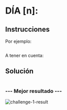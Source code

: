 # DÍA [n]:

## Instrucciones

Por ejemplo:

~~~

~~~

A tener en cuenta:

## Solución

~~~typescript

~~~

### --- Mejor resultado ---

![challenge-1-result](best-result.JPG)